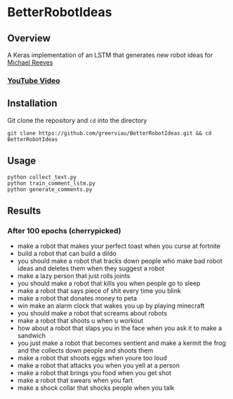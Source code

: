 # BetterRobotIdeas

## Overview
A Keras implementation of an LSTM that generates new robot ideas for [Michael Reeves](https://www.youtube.com/channel/UCtHaxi4GTYDpJgMSGy7AeSw)

### [YouTube Video](https://www.youtube.com/watch?v=L9m7mMpcB1o&t)

## Installation
Git clone the repository and ```cd``` into the directory
```
git clone https://github.com/greerviau/BetterRobotIdeas.git && cd BetterRobotIdeas
```

## Usage

```
python collect_text.py
python train_comment_lstm.py
python generate_comments.py
```

## Results
### After 100 epochs (cherrypicked)
* make a robot that makes your perfect toast when you curse at fortnite
* build a robot that can build a dildo
* you should make a robot that tracks down people who make bad robot ideas and deletes them when they suggest a robot
* make a lazy person that just rolls joints
* you should make a robot that kills you when people go to sleep
* make a robot that says piece of shit every time you blink
* make a robot that donates money to peta
* win make an alarm clock that wakes you up by playing minecraft
* you should make a robot that screams about robots
* make a robot that shoots u when u workout
* how about a robot that slaps you in the face when you ask it to make a sandwich
* you just make a robot that becomes sentient and make a kermit the frog and the collects down people and shoots them
* make a robot that shoots eggs when youre too loud
* make a robot that attacks you when you yell at a person
* make a robot that brings you food when you get shot
* make a robot that swears when you fart
* make a shock collar that shocks people when you talk
